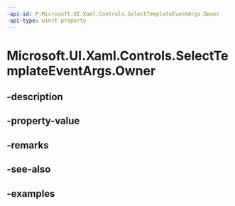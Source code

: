 ```yaml
---
-api-id: P:Microsoft.UI.Xaml.Controls.SelectTemplateEventArgs.Owner
-api-type: winrt property
---
```


# Microsoft.UI.Xaml.Controls.SelectTemplateEventArgs.Owner

<!--
public Windows.UI.Xaml.UIElement Owner { get; }
-->


## -description

## -property-value

## -remarks

## -see-also

## -examples


